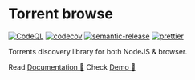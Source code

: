 # Torrent browse

[![CodeQL](https://github.com/KiraLT/torrent-browse/actions/workflows/codeql-analysis.yml/badge.svg)](https://github.com/KiraLT/torrent-browse/actions/workflows/codeql-analysis.yml)
[![codecov](https://codecov.io/gh/KiraLT/torrent-browse/branch/main/graph/badge.svg)](https://codecov.io/gh/KiraLT/torrent-browse)
[![semantic-release](https://img.shields.io/badge/%20%20%F0%9F%93%A6%F0%9F%9A%80-semantic--release-e10079.svg)](https://github.com/semantic-release/semantic-release)
[![prettier](https://img.shields.io/badge/code_style-prettier-ff69b4.svg)](https://github.com/prettier/prettier)

Torrents discovery library for both NodeJS & browser.

Read [Documentation 📘](https://kiralt.github.io/torrent-browse/)
Check [Demo 🎁](https://kiralt.github.io/torrent-browse/demo/)
